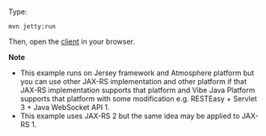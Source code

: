 Type:

```
mvn jetty:run
```

Then, open the [client](http://jsbin.com/roluma/1/watch?js,console) in your browser.

**Note**

* This example runs on Jersey framework and Atmosphere platform but you can use other JAX-RS implementation and other platform if that JAX-RS implementation supports that platform and Vibe Java Platform supports that platform with some modification e.g. RESTEasy + Servlet 3 + Java WebSocket API 1.
* This example uses JAX-RS 2 but the same idea may be applied to JAX-RS 1.